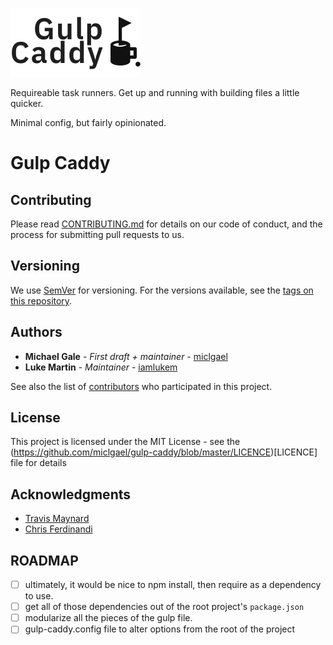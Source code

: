 ![Gulp Caddy](GulpCaddy.png)

Requireable task runners. Get up and running with building files a little quicker. 

Minimal config, but fairly opinionated. 

# Gulp Caddy

## Contributing

Please read [CONTRIBUTING.md](CONTRIBUTING.md) for details on our code of conduct, and the process for submitting pull requests to us.

## Versioning

We use [SemVer](http://semver.org/) for versioning. For the versions available, see the [tags on this repository](https://github.com/miclgael/gulp-caddy/tags). 

## Authors

* **Michael Gale** - *First draft + maintainer* - [miclgael](https://github.com/miclgael)
* **Luke Martin**  - *Maintainer* - [iamlukem](https://github.com/iamlukem)

See also the list of [contributors](https://github.com/miclgael/gulp-caddy/contributors) who participated in this project.

## License

This project is licensed under the MIT License - see the (https://github.com/miclgael/gulp-caddy/blob/master/LICENCE)[LICENCE] file for details

## Acknowledgments

* [Travis Maynard](https://travismaynard.com/writing/getting-started-with-gulp)
* [Chris Ferdinandi](https://gomakethings.com/a-new-gulp-boilerplate/)

## ROADMAP

- [ ] ultimately, it would be nice to npm install, then require as a dependency to use.
- [ ] get all of those dependencies out of the root project's `package.json`
- [ ] modularize all the pieces of the gulp file. 
- [ ] gulp-caddy.config file to alter options from the root of the project
